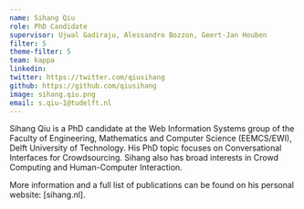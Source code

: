 ```yaml
---
name: Sihang Qiu
role: PhD Candidate
supervisor: Ujwal Gadiraju, Alessandro Bozzon, Geert-Jan Houben
filter: 5
theme-filter: 5
team: kappa
linkedin: 
twitter: https://twitter.com/qiusihang
github: https://github.com/qiusihang
image: sihang.qiu.png
email: s.qiu-1@tudelft.nl
---
```


Sihang Qiu is a PhD candidate at the Web Information Systems group of the Faculty of Engineering, Mathematics and Computer Science (EEMCS/EWI), Delft University of Technology. His PhD topic focuses on Conversational Interfaces for Crowdsourcing. Sihang also has broad interests in Crowd Computing and Human-Computer Interaction.

More information and a full list of publications can be found on his personal website: [sihang.nl].

